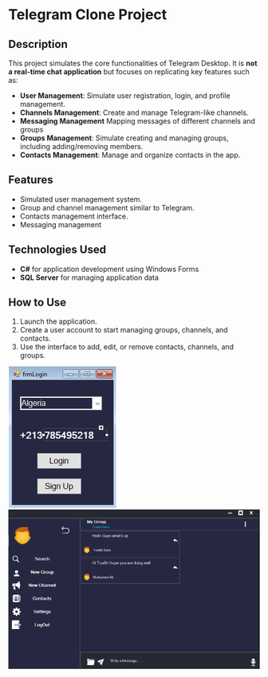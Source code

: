 # Telegram Clone Project

## Description
This project simulates the core functionalities of Telegram Desktop. It is **not a real-time chat application** but focuses on replicating key features such as:

- **User Management**: Simulate user registration, login, and profile management.
- **Channels Management**: Create and manage Telegram-like channels.
- **Messaging Management** Mapping messages of different channels and groups 
- **Groups Management**: Simulate creating and managing groups, including adding/removing members.
- **Contacts Management**: Manage and organize contacts in the app.

## Features
- Simulated user management system.
- Group and channel management similar to Telegram.
- Contacts management interface.
- Messaging management
  
## Technologies Used
- **C#** for application development using Windows Forms
- **SQL Server** for managing application data

## How to Use
1. Launch the application.
2. Create a user account to start managing groups, channels, and contacts.
3. Use the interface to add, edit, or remove contacts, channels, and groups.

![image alt](https://github.com/Toufik-Sam/TelegramClone/blob/6e79f3c3cea7c5d4c1171050680073d243577092/login.PNG)
![image alt](https://github.com/Toufik-Sam/TelegramClone/blob/6e79f3c3cea7c5d4c1171050680073d243577092/MainForm.PNG)
